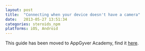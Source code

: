 ```yaml
---
layout: post
title:  "Connecting when your device doesn't have a camera"
date:   2013-05-27 13:51:34
categories: steroids_npm
platforms: iOS, Android
---
```


This guide has been moved to AppGyver Academy, find it [here](https://academy.appgyver.com/categories/2-tooling/contents/81-steroids-cli-pro-tips).